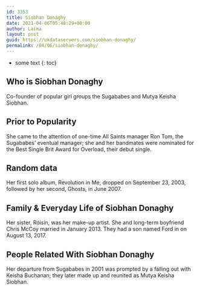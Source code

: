 ```yaml
---
id: 3353
title: Siobhan Donaghy
date: 2021-04-06T05:48:29+00:00
author: Laima
layout: post
guid: https://ukdataservers.com/siobhan-donaghy/
permalink: /04/06/siobhan-donaghy/
---
```


* some text
{: toc}


## Who is Siobhan Donaghy
                  
                  
                  
Co-founder of popular girl groups the Sugababes and Mutya Keisha Siobhan.
                  
              
            
              
            
                
                
                
## Prior to Popularity
                  
                  
                  
She came to the attention of one-time All Saints manager Ron Tom, the Sugababes&#8217; eventual manager; she and her bandmates were nominated for the Best Single Brit Award for Overload, their debut single.
                  
              
            
              
            
                
                
                
## Random data
                  
                  
                  
Her first solo album, Revolution in Me, dropped on September 23, 2003, followed by her second, Ghosts, in June 2007.
                  
              
            
              
            
                
                
                
## Family & Everyday Life of Siobhan Donaghy
                  
                  
                  
Her sister, Róisín, was her make-up artist. She and long-term boyfriend Chris McCoy married in January 2013. They had a son named Ford in on August 13, 2017.
                  
              
            
              
            
                
                
                
## People Related With Siobhan Donaghy
                  
                  
                  
Her departure from Sugababes in 2001 was prompted by a falling out with Keisha Buchanan; they later made up and reunited as Mutya Keisha Siobhan.
                  
              
            
              
            
                
              
            
              
              
            
            
              
            
          
          
          